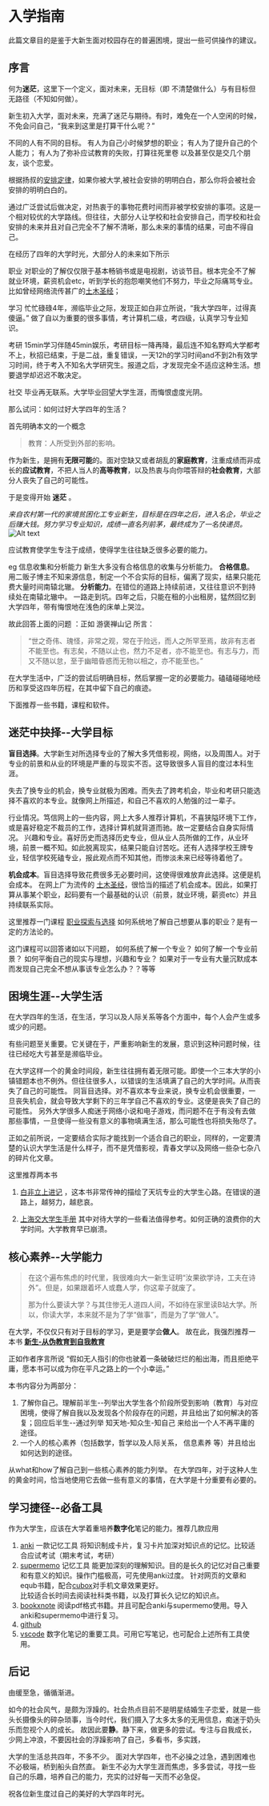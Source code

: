 # 入学指南
此篇文章目的是鉴于大新生面对校园存在的普遍困境，提出一些可供操作的建议。
## 序言

何为**迷茫**，这里下一个定义，面对未来，无目标（即 不清楚做什么）与有目标但无路径（不知如何做）。
  
新生初入大学，面对未来，充满了迷茫与期待。有时，难免在一个人空闲的时候，不免会问自己，“我来到这里是打算干什么呢？”

不同的人有不同的目标。
有人为自己小时候梦想的职业；
有人为了提升自己的个人能力；
有人为了弥补应试教育的失败，打算往死里卷
以及甚至仅是交几个朋友，谈个恋爱。

根据扬叔的[安排定律](https://zhuanlan.zhihu.com/p/362392710)，如果你被大学,被社会安排的明明白白，那么你将会被社会安排的明明白白的。

通过广泛尝试后做决定，对热衷于的事物花费时间而非被学校安排的事项。这是一个相对较优的大学路线。但往往，大部分人让学校和社会安排自己，而学校和社会安排的未来并且对自己完全不了解不清晰，那么未来的事情的结果，可由不得自己。

在经历了四年的大学时光，大部分人的未来如下所示

  职业   对职业的了解仅仅限于基本畅销书或是电视剧，访谈节目。根本完全不了解就业环境，薪资机会etc，听到学长的抱怨嘲笑他们不努力，毕业之际痛骂专业。比如曾经网络流传甚广的[土木圣经](https://tieba.baidu.com/p/6172715724)；

  学习   忙忙碌碌4年，濒临毕业之际，发现正如白非立所说，“我大学四年，过得真傻逼。” 做了自以为重要的很多事情，考计算机二级，考四级，认真学习专业知识。
  
  考研   15min学习伴随45min娱乐，考研目标一降再降，最后连不知名野鸡大学都考不上，秋招已结束，于是二战，重复错误，一天12h的学习时间and不到2h有效学习时间，终于考入不知名大学研究生。报道之后，才发现完全不适应这种生活。想要退学却迟迟不敢决定。

  社交  毕业再无联系。大学毕业回望大学生涯，而悔恨虚度光阴。


那么试问：如何过好大学四年的生活？

首先明确本文的一个概念
> 教育：人所受到外部的影响。
> 
作为新生，是拥有**无限可能**的。面对空缺又或者胡乱的**家庭教育**，注重成绩而非成长的**应试教育**，不把人当人的**高等教育**，以及热衷与向你喂答辩的**社会教育**，大部分人丧失了自己的可能性。

于是变得开始 **迷茫** 。

*来自农村第一代的家境贫困化工专业新生，目标是在四年之后，进入名企，毕业之后赚大钱。努力学习专业知识，成绩一直名列前茅，最终成为了一名快递员。*
![Alt text](1697707786849-1.gif)

应试教育使学生专注于成绩，使得学生往往缺乏很多必要的能力。

eg 信息收集和分析能力  新生大多没有合格信息的收集与分析能力。
**合格信息**。用二贩子博主不知来源信息，制定一个不合实际的目标，偏离了现实，结果只能花费大量时间南辕北辙。
**分析能力**。在错位的道路上持续前进，又往往意识不到持续处在南辕北辙中。
一路走到坑。四年之后，只能在租的小出租房，猛然回忆到大学四年，带有悔恨地在浅色的床单上哭泣。

故此回答上面的问题 ：正如 游褒禅山记 所言：
> “世之奇伟、瑰怪，非常之观，常在于险远，而人之所罕至焉，故非有志者不能至也。有志矣，不随以止也，然力不足者，亦不能至也。有志与力，而又不随以怠，至于幽暗昏惑而无物以相之，亦不能至也。”

在大学生活中，广泛的尝试后明确目标，然后掌握一定的必要能力。磕磕碰碰地经历和享受这四年历程，在其中留下自己的痕迹。

下面推荐一些书籍，课程和软件。

## 迷茫中抉择--大学目标

**盲目选择**。大学新生对所选择专业的了解大多凭借影视，网络，以及周围人。对于专业的前景和从业的环境是严重的与现实不否。这导致很多人盲目的度过本科生涯。

失去了换专业的机会，换专业就极为困难。而失去了跨考机会，毕业和考研只能选择不喜欢的本专业。就像网上所描述，和自己不喜欢的人勉强的过一辈子。

行业情况。笃信网上的一些内容，网上大多人推荐计算机，不喜狭隘环境下工作，或是喜好稳定不裁员的工作，选择计算机就背道而驰。故一定要结合自身实际情况。
兴趣和专业。喜好历史而选择历史专业，但从业人员所做的工作，从业环境，前景一概不知。如此脱离现实，结果只能自讨苦吃。还有人选择学校王牌专业，轻信学校死磕专业，报此观点而不知其他，而惨淡未来已经等待着他了。

**机会成本**。盲目选择导致花费很多无必要时间，这使得很难放弃此选择。这便是机会成本。
在网上广为流传的 [土木圣经](https://tieba.baidu.com/p/6172715724)，很恰当的描述了机会成本。因此，如果打算从事某个职业，起码要有一个最基础的认识（前景，就业环境，薪资etc）并且持续联系实际。

这里推荐一门课程
[职业探索与选择](https://next.xuetangx.com/course/THU07111000433/16906166?channel=i.area.related_search)
如何系统地了解自己想要从事的职业？是有一定的方法论的。

这门课程可以回答诸如以下问题，
如何系统了解一个专业？
如何了解一个专业前景？
如何平衡自己的现实与理想，兴趣和专业？
如果对于一专业有大量沉默成本而发现自己完全不想从事该专业怎么办？？等等

## 困境生涯--大学生活

在大学四年的生活，在生活，学习以及人际关系等各个方面中，每个人会产生或多或少的问题。

有些问题至关重要。它关键在于，严重影响新生的发展，意识到这种问题时候，往往已经吃大亏甚至是濒临毕业。

在大学这样一个的黄金时间段，新生往往拥有着无限可能。即使一个三本大学的小镇错题本也不例外。但往往很多人，以错误的生活填满了自己的大学时间。从而丧失了自己的可能性。
同盲目选择。对不喜欢本专业来说，换专业机会很重要，一旦丧失机会，就会导致大学剩下的三年学自己不喜欢的专业。这便是丧失了自己的可能性。
另外大学很多人痴迷于网络小说和电子游戏，而问题不在于有没有去做那些事情，一旦使得一些没有意义的事物填满生活，那么可能性也将损失殆尽了。

正如之前所说，一定要结合实际才能找到一个适合自己的职业，同样的，一定要清楚的认识大学生活是什么样子，而不是凭借影视，青春文学以及网络一些杂七杂八的碎片化文章。

这里推荐两本书   
1. [白非立上进记](https://zhuanlan.zhihu.com/p/91072728)  ，这本书非常传神的描绘了天坑专业的大学生心路。在错误的道路上，越努力，越悲哀。

2. [上海交大学生手册](https://survivesjtu.gitbook.io/survivesjtumanual/li-zhi-pian/huan-ying-lai-dao-shang-hai-jiao-tong-da-xue)  其中对待大学的一些看法值得参考。如何正确的浪费你的大学时间。大学教育早已崩溃。

## 核心素养--大学能力

>在这个遍布焦虑的时代里，我很难向大一新生证明“汝果欲学诗，工夫在诗外”。但是，如果跟着坏人或蠢人学，你这辈子就废了。
>
>那为什么要读大学？与其住惨无人道四人间，不如待在家里读B站大学。所以，你读大学，本来就不是为了学“做事”，而是为了学“做人”。

在大学，不仅仅只有对于目标的学习，更是要学会**做人**。
故在此，我强烈推荐一本书 **[新生-从伪教育到自我教育](https://github.com/Anticorianderist/de-vegetable)**

正如作者序言所说 “假如无人指引的你也驶着一条破破烂烂的船出海，而且拒绝平庸，愿本书可以成为你在平凡之路上的一个小幸运。”  

本书内容分为两部分：
1. 了解你自己。理解前半生--列举出大学生各个阶段所受到影响（教育）与对应困境，使得了解自我以及发现各个阶段存在的问题，并且给出了如何解决的答复；回应后半生--通过列举 知天地-知众生-知自己 来给出一个人不再平庸的途径。
2. 一个人的核心素养（包括数学，哲学以及人际关系， 信息素养 等）并且给出如何达到的途径。

从what和how了解自己到一些核心素养的能力列举。
在大学四年，对于这种人生的黄金时间，恰当地使用它去做一些有意义的事情，在大学是十分重要有必要的。

## 学习捷径--必备工具

作为大学生，应该在大学着重培养**数字化**笔记的能力。推荐几款应用

1. [anki](https://apps.ankiweb.net/) 一款记忆工具  将知识制成卡片，复习卡片加深对知识点的记忆。比较适合应试考试（期末考试，考研）
2. [supermemo](https://zhuanlan.zhihu.com/p/352176551) 记忆工具  能更加深刻的理解知识。目的是长久的记忆对自己重要和有意义的知识。操作门槛极高，可先使用anki过度。
   针对网页的文章和equb书籍，配合[cubox](https://cubox.cc/)对手机文章效果更好。  
   比较适合长时间去阅读社科类书籍，以及打算长久记忆的知识点。
3. [bookxnote](http://www.bookxno)  阅读pdf格式书籍。并且可配合anki与supermemo使用。导入anki和supermemo中进行复习。
4. [github](https://github.com/) 
5. [vscode](https://zhuanlan.zhihu.com/p/366596107)  数字化笔记的重要工具。可用它写笔记，也可配合上述所有工具使用。

     
## 后记

  由缓至急，循循渐进。

  如今的社会风气，是颇为浮躁的。社会热点目前不是明星结婚生子恋爱，就是一些头长摄像头的碎杂琐事，当今时代，我们摄入了太多太多的无用信息，痴迷于奶头乐而忽视个人的成长。
  故因此要**静**。静下来，做更多的尝试。专注与自我成长，少网上冲浪，不要因社会的浮躁影响了自己，多看书，多实践，

  大学的生活总共四年，不多不少。
  面对大学四年，也不必操之过急，遇到困难也不必极端，桥到船头自然直。
  新生不必为大学生涯而焦虑，多多尝试，寻找一些自己的乐趣，培养自己的能力，充实的过好每一天而不必急促。
  
  祝各位新生度过自己的美好的大学四年时光。
